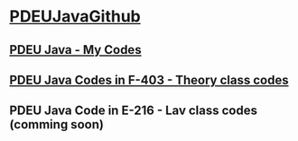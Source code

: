 # [PDEUJavaGithub](https://github.com/TirthPShah/PDEUJavaGithub/tree/main)

## [PDEU Java - My Codes](https://github.com/TirthPShah/PDEUJavaGithub/tree/main/PDEU%20Java)
## [PDEU Java Codes in F-403 - Theory class codes](https://github.com/TirthPShah/PDEUJavaGithub/tree/main/PDEU%20Java%20Codes%20in%20F-403)
## PDEU Java Code in E-216 - Lav class codes (comming soon)
